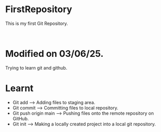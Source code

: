 # FirstRepository
This is my first Git Repository.

<br>

# Modified on 03/06/25.
Trying to learn git and github.

# Learnt
  - Git add --> Adding files to staging area.
  - Git commit --> Committing files to local repository.
  - Git push origin main --> Pushing files onto the remote repository on GitHub.
  - Git init --> Making a locally created project into a local git repository. 
